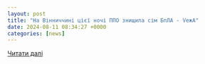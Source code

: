 ```yaml
---
layout: post
title: "На Вінниччині цієї ночі ППО знищила сім БпЛА - VежA"
date: 2024-08-11 08:34:27 +0000
categories: [news]
---
```


[Читати далі](https://vezha.ua/na-vinnychchyni-tsiyeyi-nochi-ppo-znyshhyla-sim-bpla/)
